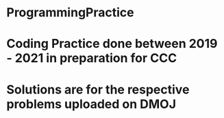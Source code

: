 # ProgrammingPractice

# Coding Practice done between 2019 - 2021 in preparation for CCC

# Solutions are for the respective problems uploaded on DMOJ
